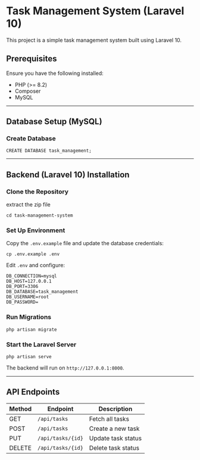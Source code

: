 # Task Management System (Laravel 10)

This project is a simple task management system built using Laravel 10.

## Prerequisites
Ensure you have the following installed:
- PHP (>= 8.2)
- Composer
- MySQL

---

## Database Setup (MySQL)

### Create Database
```
CREATE DATABASE task_management;
```
---

## Backend (Laravel 10) Installation

### Clone the Repository
extract the zip file
```
cd task-management-system
```

### Set Up Environment
Copy the `.env.example` file and update the database credentials:
```
cp .env.example .env
```
Edit `.env` and configure:
```
DB_CONNECTION=mysql
DB_HOST=127.0.0.1
DB_PORT=3306
DB_DATABASE=task_management
DB_USERNAME=root
DB_PASSWORD=
```

### Run Migrations
```
php artisan migrate
```

### Start the Laravel Server
```
php artisan serve
```
The backend will run on `http://127.0.0.1:8000`.

---

## API Endpoints
| Method | Endpoint | Description |
|--------|---------|-------------|
| GET | `/api/tasks` | Fetch all tasks |
| POST | `/api/tasks` | Create a new task |
| PUT | `/api/tasks/{id}` | Update task status |
| DELETE | `/api/tasks/{id}` | Delete task status |
